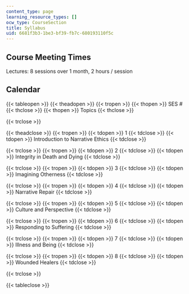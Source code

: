 ```yaml
---
content_type: page
learning_resource_types: []
ocw_type: CourseSection
title: Syllabus
uid: 6681f3b3-1be3-bf39-fb7c-680193110f5c
---
```


Course Meeting Times
--------------------

Lectures: 8 sessions over 1 month, 2 hours / session

Calendar
--------

{{< tableopen >}}
{{< theadopen >}}
{{< tropen >}}
{{< thopen >}}
SES #
{{< thclose >}}
{{< thopen >}}
Topics
{{< thclose >}}

{{< trclose >}}

{{< theadclose >}}
{{< tropen >}}
{{< tdopen >}}
1
{{< tdclose >}}
{{< tdopen >}}
Introduction to Narrative Ethics
{{< tdclose >}}

{{< trclose >}}
{{< tropen >}}
{{< tdopen >}}
2
{{< tdclose >}}
{{< tdopen >}}
Integrity in Death and Dying
{{< tdclose >}}

{{< trclose >}}
{{< tropen >}}
{{< tdopen >}}
3
{{< tdclose >}}
{{< tdopen >}}
Imagining Otherness
{{< tdclose >}}

{{< trclose >}}
{{< tropen >}}
{{< tdopen >}}
4
{{< tdclose >}}
{{< tdopen >}}
Narrative Repair
{{< tdclose >}}

{{< trclose >}}
{{< tropen >}}
{{< tdopen >}}
5
{{< tdclose >}}
{{< tdopen >}}
Culture and Perspective
{{< tdclose >}}

{{< trclose >}}
{{< tropen >}}
{{< tdopen >}}
6
{{< tdclose >}}
{{< tdopen >}}
Responding to Suffering
{{< tdclose >}}

{{< trclose >}}
{{< tropen >}}
{{< tdopen >}}
7
{{< tdclose >}}
{{< tdopen >}}
Illness and Being
{{< tdclose >}}

{{< trclose >}}
{{< tropen >}}
{{< tdopen >}}
8
{{< tdclose >}}
{{< tdopen >}}
Wounded Healers
{{< tdclose >}}

{{< trclose >}}

{{< tableclose >}}